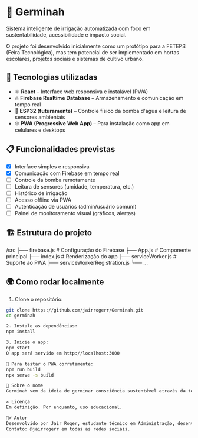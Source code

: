 # 🌱 Germinah

Sistema inteligente de irrigação automatizada com foco em sustentabilidade, acessibilidade e impacto social.

O projeto foi desenvolvido inicialmente como um protótipo para a FETEPS (Feira Tecnológica), mas tem potencial de ser implementado em hortas escolares, projetos sociais e sistemas de cultivo urbano.

## 🚀 Tecnologias utilizadas

- ⚛️ **React** – Interface web responsiva e instalável (PWA)
- 🔥 **Firebase Realtime Database** – Armazenamento e comunicação em tempo real
- 📡 **ESP32 (futuramente)** – Controle físico da bomba d'água e leitura de sensores ambientais
- 🌐 **PWA (Progressive Web App)** – Para instalação como app em celulares e desktops

## 📋 Funcionalidades previstas

- [x] Interface simples e responsiva
- [x] Comunicação com Firebase em tempo real
- [ ] Controle da bomba remotamente
- [ ] Leitura de sensores (umidade, temperatura, etc.)
- [ ] Histórico de irrigação
- [ ] Acesso offline via PWA
- [ ] Autenticação de usuários (admin/usuário comum)
- [ ] Painel de monitoramento visual (gráficos, alertas)

## 🏗️ Estrutura do projeto

/src
├── firebase.js # Configuração do Firebase
├── App.js # Componente principal
├── index.js # Renderização do app
├── serviceWorker.js # Suporte ao PWA
├── serviceWorkerRegistration.js
└── ...

## 🌍 Como rodar localmente

1. Clone o repositório:
```bash
git clone https://github.com/jairrogerr/Germinah.git
cd germinah

2. Instale as dependências:
npm install

3. Inicie o app:
npm start
O app será servido em http://localhost:3000

🧪 Para testar o PWA corretamente:
npm run build
npx serve -s build

🧠 Sobre o nome
Germinah vem da ideia de germinar consciência sustentável através da tecnologia. A proposta é criar uma ponte entre inovação e meio ambiente, de forma acessível e replicável.

✍️ Licença
Em definição. Por enquanto, uso educacional.

🙋‍♂️ Autor
Desenvolvido por Jair Roger, estudante técnico em Administração, desenvolvedor autodidata e empreendedor.
Contato: @jairrogerr em todas as redes sociais.
